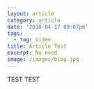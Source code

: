 ```yaml
---
layout: article
category: article
date: '2018-04-17 09:07pm'
tags:
  - tag: Video
title: Article Test
excerpt: No need
image: /images/blog.jpg
---
```

TEST TEST
